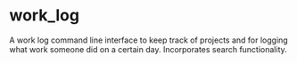 # work_log
A work log command line interface to keep track of projects and for logging what work someone did on a certain day. Incorporates search functionality.
